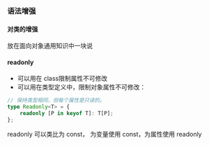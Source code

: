 ### 语法增强

#### 对类的增强

放在面向对象通用知识中一块说

#### readonly

- 可以用在 class限制属性不可修改
- 可以用在类型定义中，限制对象属性不可修改：

```ts
// 保持类型相同，但每个属性是只读的。
type Readonly<T> = {
    readonly [P in keyof T]: T[P];
};
```

readonly 可以类比为 const， 为变量使用 const，为属性使用 readonly
